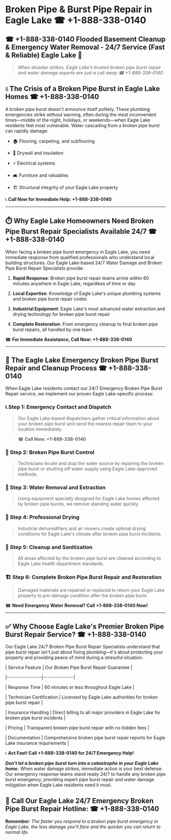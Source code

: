 # Broken Pipe & Burst Pipe Repair in Eagle Lake ☎ +1-888-338-0140  
## ☎ +1-888-338-0140 Flooded Basement Cleanup & Emergency Water Removal - 24/7 Service (Fast & Reliable) Eagle Lake 🚨  

> *When disaster strikes, Eagle Lake's trusted broken pipe burst repair and water damage experts are just a call away ☎ +1-888-338-0140*  

## 💧 The Crisis of a Broken Pipe Burst in Eagle Lake Homes ☎ +1-888-338-0140  

A broken pipe burst doesn't announce itself politely. These plumbing emergencies strike without warning, often during the most inconvenient times—middle of the night, holidays, or weekends—when Eagle Lake residents feel most vulnerable. Water cascading from a broken pipe burst can rapidly damage:  

* 🏠 Flooring, carpeting, and subflooring  
* 🧱 Drywall and insulation  
* ⚡ Electrical systems  
* 🛋️ Furniture and valuables  
* 🏗️ Structural integrity of your Eagle Lake property  

📞 **Call Now for Immediate Help: +1-888-338-0140**  

---  

## ⏱️ Why Eagle Lake Homeowners Need Broken Pipe Burst Repair Specialists Available 24/7 ☎ +1-888-338-0140  

When facing a broken pipe burst emergency in Eagle Lake, you need immediate response from qualified professionals who understand local building structures. Our Eagle Lake-based 24/7 Water Damage and Broken Pipe Burst Repair Specialists provide:  

1. **Rapid Response**: Broken pipe burst repair teams arrive within 60 minutes anywhere in Eagle Lake, regardless of time or day  
2. **Local Expertise**: Knowledge of Eagle Lake's unique plumbing systems and broken pipe burst repair codes  
3. **Industrial Equipment**: Eagle Lake's most advanced water extraction and drying technology for broken pipe burst repair  
4. **Complete Restoration**: From emergency cleanup to final broken pipe burst repairs, all handled by one team  

☎ **For Immediate Assistance, Call Now: +1-888-338-0140**  

---  

## 🔧 The Eagle Lake Emergency Broken Pipe Burst Repair and Cleanup Process ☎ +1-888-338-0140  

When Eagle Lake residents contact our 24/7 Emergency Broken Pipe Burst Repair service, we implement our proven Eagle Lake-specific process:  

### 📞 Step 1: Emergency Contact and Dispatch  
> Our Eagle Lake-based dispatchers gather critical information about your broken pipe burst and send the nearest repair team to your location immediately.  
> ☎ **Call Now: +1-888-338-0140**  

### 🚿 Step 2: Broken Pipe Burst Control  
> Technicians locate and stop the water source by repairing the broken pipe burst or shutting off water supply using Eagle Lake-approved methods.  

### 🌊 Step 3: Water Removal and Extraction  
> Using equipment specially designed for Eagle Lake homes affected by broken pipe bursts, we remove standing water quickly.  

### 💨 Step 4: Professional Drying  
> Industrial dehumidifiers and air movers create optimal drying conditions for Eagle Lake's climate after broken pipe burst incidents.  

### 🧼 Step 5: Cleanup and Sanitization  
> All areas affected by the broken pipe burst are cleaned according to Eagle Lake health department standards.  

### 🏗️ Step 6: Complete Broken Pipe Burst Repair and Restoration  
> Damaged materials are repaired or replaced to return your Eagle Lake property to pre-damage condition after the broken pipe burst.  

☎ **Need Emergency Water Removal? Call +1-888-338-0140 Now!**  

---  

## ✅ Why Choose Eagle Lake's Premier Broken Pipe Burst Repair Service? ☎ +1-888-338-0140  

Our Eagle Lake 24/7 Broken Pipe Burst Repair Specialists understand that pipe burst repair isn't just about fixing plumbing—it's about protecting your property and providing peace of mind during a stressful situation.  

| Service Feature | Our Broken Pipe Burst Repair Guarantee |  
|-----------------|---------------|  
| Response Time | 60 minutes or less throughout Eagle Lake |  
| Technician Certification | Licensed by Eagle Lake authorities for broken pipe burst repair |  
| Insurance Handling | Direct billing to all major providers in Eagle Lake for broken pipe burst incidents |  
| Pricing | Transparent broken pipe burst repair with no hidden fees |  
| Documentation | Comprehensive broken pipe burst repair reports for Eagle Lake insurance requirements |  

📞 **Act Fast! Call +1-888-338-0140 for 24/7 Emergency Help!**  

***Don't let a broken pipe burst turn into a catastrophe in your Eagle Lake home.*** When water damage strikes, immediate action is your best defense. Our emergency response teams stand ready 24/7 to handle any broken pipe burst emergency, providing expert pipe burst repair and water damage mitigation when Eagle Lake residents need it most.  

## 📱 Call Our Eagle Lake 24/7 Emergency Broken Pipe Burst Repair Hotline: ☎ +1-888-338-0140  

**Remember**: *The faster you respond to a broken pipe burst emergency in Eagle Lake, the less damage you'll face and the quicker you can return to normal life.*